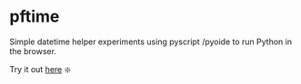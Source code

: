 # pftime

Simple datetime helper experiments using pyscript /pyoide to run Python in the browser.

Try it out [here](vjern.github.io/pftime) :sparkle:


